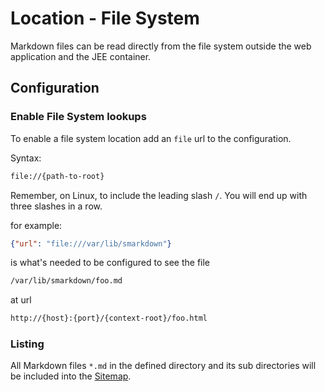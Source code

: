 # Location - File System


Markdown files can be read directly from the file system outside the web application
and the JEE container.



## Configuration


### Enable File System lookups

To enable a file system location add an ``file`` url to the configuration. 

Syntax:
```bash
file://{path-to-root}
```


Remember, on Linux, to include the leading slash ``/``. You will end up with 
three slashes in a row.


for example: 
```json
{"url": "file:///var/lib/smarkdown"}
``` 
is what's needed to be configured to see the file 

```bash
/var/lib/smarkdown/foo.md
``` 
at url
```bash
http://{host}:{port}/{context-root}/foo.html
```



### Listing


All Markdown files ``*.md`` in the defined directory and its sub directories 
will be included into the [Sitemap](../../sitemap.xhtml).
